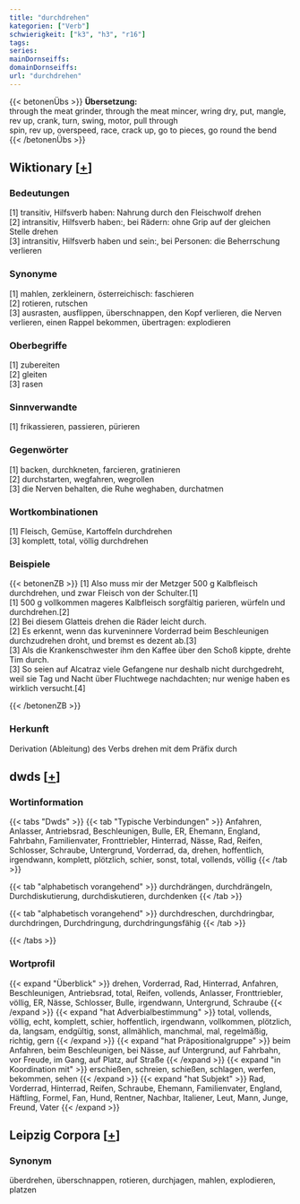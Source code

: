 ```yaml
---
title: "durchdrehen"
kategorien: ["Verb"]
schwierigkeit: ["k3", "h3", "r16"]
tags:
series:
mainDornseiffs:
domainDornseiffs:
url: "durchdrehen"
---
```


{{< betonenÜbs >}}
**Übersetzung:**  
through the meat grinder, through the meat mincer, wring dry, put, mangle, rev up, crank, turn, swing, motor, pull through  
spin, rev up, overspeed, race, crack up, go to pieces, go round the bend  
{{< /betonenÜbs >}}

## Wiktionary [[+](https://de.wiktionary.org/wiki/durchdrehen)]

### Bedeutungen
[1] transitiv, Hilfsverb haben: Nahrung durch den Fleischwolf drehen  
[2] intransitiv, Hilfsverb haben:, bei Rädern: ohne Grip auf der gleichen Stelle drehen  
[3] intransitiv, Hilfsverb haben und sein:, bei Personen: die Beherrschung verlieren  

### Synonyme
[1] mahlen, zerkleinern, österreichisch: faschieren  
[2] rotieren, rutschen  
[3] ausrasten, ausflippen, überschnappen, den Kopf verlieren, die Nerven verlieren, einen Rappel bekommen, übertragen: explodieren  

### Oberbegriffe
[1] zubereiten  
[2] gleiten  
[3] rasen  

### Sinnverwandte
[1] frikassieren, passieren, pürieren  

### Gegenwörter
[1] backen, durchkneten, farcieren, gratinieren  
[2] durchstarten, wegfahren, wegrollen  
[3] die Nerven behalten, die Ruhe weghaben, durchatmen  

### Wortkombinationen
[1] Fleisch, Gemüse, Kartoffeln durchdrehen  
[3] komplett, total, völlig durchdrehen  

### Beispiele
{{< betonenZB >}}
[1] Also muss mir der Metzger 500 g Kalbfleisch durchdrehen, und zwar Fleisch von der Schulter.[1]  
[1] 500 g vollkommen mageres Kalbfleisch sorgfältig parieren, würfeln und durchdrehen.[2]  
[2] Bei diesem Glatteis drehen die Räder leicht durch.  
[2] Es erkennt, wenn das kurveninnere Vorderrad beim Beschleunigen durchzudrehen droht, und bremst es dezent ab.[3]  
[3] Als die Krankenschwester ihm den Kaffee über den Schoß kippte, drehte Tim durch.  
[3] So seien auf Alcatraz viele Gefangene nur deshalb nicht durchgedreht, weil sie Tag und Nacht über Fluchtwege nachdachten; nur wenige haben es wirklich versucht.[4]  

{{< /betonenZB >}}
### Herkunft
Derivation (Ableitung) des Verbs drehen mit dem Präfix durch  



## dwds [[+](https://www.dwds.de/wb/durchdrehen)]

### Wortinformation
{{< tabs "Dwds" >}}
{{< tab "Typische Verbindungen" >}}
Anfahren, Anlasser, Antriebsrad, Beschleunigen, Bulle, ER, Ehemann, England, Fahrbahn, Familienvater, Fronttriebler, Hinterrad, Nässe, Rad, Reifen, Schlosser, Schraube, Untergrund, Vorderrad, da, drehen, hoffentlich, irgendwann, komplett, plötzlich, schier, sonst, total, vollends, völlig
{{< /tab >}}

{{< tab "alphabetisch vorangehend" >}}
durchdrängen, durchdrängeln, Durchdiskutierung, durchdiskutieren, durchdenken
{{< /tab >}}

{{< tab "alphabetisch vorangehend" >}}
durchdreschen, durchdringbar, durchdringen, Durchdringung, durchdringungsfähig
{{< /tab >}}

{{< /tabs >}}

### Wortprofil
{{< expand "Überblick" >}} drehen, Vorderrad, Rad, Hinterrad, Anfahren, Beschleunigen, Antriebsrad, total, Reifen, vollends, Anlasser, Fronttriebler, völlig, ER, Nässe, Schlosser, Bulle, irgendwann, Untergrund, Schraube {{< /expand >}}
{{< expand "hat Adverbialbestimmung" >}} total, vollends, völlig, echt, komplett, schier, hoffentlich, irgendwann, vollkommen, plötzlich, da, langsam, endgültig, sonst, allmählich, manchmal, mal, regelmäßig, richtig, gern {{< /expand >}}
{{< expand "hat Präpositionalgruppe" >}} beim Anfahren, beim Beschleunigen, bei Nässe, auf Untergrund, auf Fahrbahn, vor Freude, im Gang, auf Platz, auf Straße {{< /expand >}}
{{< expand "in Koordination mit" >}} erschießen, schreien, schießen, schlagen, werfen, bekommen, sehen {{< /expand >}}
{{< expand "hat Subjekt" >}} Rad, Vorderrad, Hinterrad, Reifen, Schraube, Ehemann, Familienvater, England, Häftling, Formel, Fan, Hund, Rentner, Nachbar, Italiener, Leut, Mann, Junge, Freund, Vater {{< /expand >}}

## Leipzig Corpora [[+](https://corpora.uni-leipzig.de/en/res?word=durchdrehen&corpusId=deu_newscrawl-public_2018)]


### Synonym
überdrehen, überschnappen, rotieren, durchjagen, mahlen, explodieren, platzen

